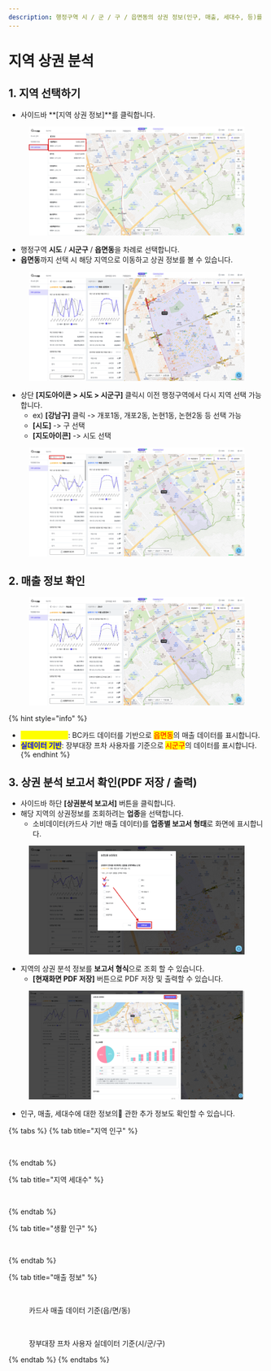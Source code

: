 ```yaml
---
description: 행정구역 시 / 군 / 구 / 읍면동의 상권 정보(인구, 매출, 세대수, 등)를 확인할 수 있습니다.
---
```


# 지역 상권 분석

## 1. 지역 선택하기

* 사이드바 **\[지역 상권 정보]**를 클릭합니다.

<figure><img src="../.gitbook/assets/region.png" alt=""><figcaption></figcaption></figure>

* 행정구역 **시도** / **시군구** / **읍면동**을 차례로 선택합니다.
* **읍면동**까지 선택 시 해당 지역으로 이동하고 상권 정보를 볼 수 있습니다.

<figure><img src="../.gitbook/assets/region2.png" alt=""><figcaption></figcaption></figure>

* 상단 **\[지도아이콘 > 시도 > 시군구]** 클릭시 이전 행정구역에서 다시 지역 선택 가능합니다.
  * ex) **\[강남구]** 클릭 -> 개포1동, 개포2동,  논현1동, 논현2동 등 선택 가능
  * **\[시도]** -> 구 선택
  * **\[지도아이콘]** -> 시도 선택

<figure><img src="../.gitbook/assets/region3.png" alt=""><figcaption></figcaption></figure>

## 2. 매출 정보 확인

<figure><img src="../.gitbook/assets/region4.png" alt=""><figcaption></figcaption></figure>

{% hint style="info" %}
* <mark style="color:yellow;">**소비데이터 기반**</mark>: BC카드 데이터를 기반으로 <mark style="color:red;">읍면동</mark>의 매출 데이터를 표시합니다.
* <mark style="color:blue;">**실데이터 기반**</mark>: 장부대장 프차 사용자를 기준으로 <mark style="color:red;">시군구</mark>의 데이터를 표시합니다.
{% endhint %}

## 3. 상권 분석 보고서 확인(PDF 저장 / 출력)

* 사이드바 하단 **\[상권분석 보고서]** 버튼을 클릭합니다.
* 해당 지역의 상권정보를 조회하려는 **업종**을 선택합니다.&#x20;
  * 소비데이터(카드사 기반 매출 데이터)를 **업종별 보고서 형태**로 화면에 표시합니다.

<figure><img src="../.gitbook/assets/region6.png" alt=""><figcaption></figcaption></figure>

* 지역의 상권 분석 정보를 **보고서 형식**으로 조회 할 수 있습니다.
  * **\[현재화면 PDF 저장]** 버튼으로 PDF 저장 및 출력할 수 있습니다.

<figure><img src="../.gitbook/assets/region10.png" alt=""><figcaption></figcaption></figure>

* 인구, 매출, 세대수에 대한 정보의 관한 추가 정보도 확인할 수 있습니다.

{% tabs %}
{% tab title="지역 인구" %}
<figure><img src="../.gitbook/assets/스크린샷 2024-03-05 오후 3.50.49.png" alt=""><figcaption></figcaption></figure>
{% endtab %}

{% tab title="지역 세대수" %}
<figure><img src="../.gitbook/assets/스크린샷 2024-03-05 오후 3.51.01.png" alt=""><figcaption></figcaption></figure>
{% endtab %}

{% tab title="생활 인구" %}
<figure><img src="../.gitbook/assets/스크린샷 2024-03-05 오후 4.05.41.png" alt=""><figcaption></figcaption></figure>
{% endtab %}

{% tab title="매출 정보" %}
<figure><img src="../.gitbook/assets/스크린샷 2024-03-05 오후 4.06.10.png" alt=""><figcaption><p>카드사 매출 데이터 기준(읍/면/동)</p></figcaption></figure>

<figure><img src="../.gitbook/assets/스크린샷 2024-03-05 오후 4.04.55.png" alt=""><figcaption><p>장부대장 프차 사용자 실데이터 기준(시/군/구)</p></figcaption></figure>
{% endtab %}
{% endtabs %}

